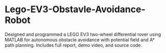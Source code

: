 # Lego-EV3-Obstavle-Avoidance-Robot
Designed and programmed a LEGO EV3 two-wheel differential rover using MATLAB for autonomous obstacle avoidance with potential field and A* path planning. Includes full report, demo video, and source code.
